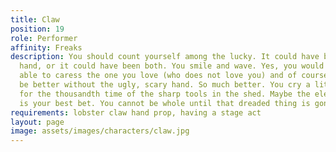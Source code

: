 ```yaml
---
title: Claw
position: 19
role: Performer
affinity: Freaks
description: You should count yourself among the lucky. It could have been your best
  hand, or it could have been both. You smile and wave. Yes, you would like to be
  able to caress the one you love (who does not love you) and of course life would
  be better without the ugly, scary hand. So much better. You cry a little and think
  for the thousandth time of the sharp tools in the shed. Maybe the electric hedge-trimmer
  is your best bet. You cannot be whole until that dreaded thing is gone.
requirements: lobster claw hand prop, having a stage act
layout: page
image: assets/images/characters/claw.jpg
---
```


